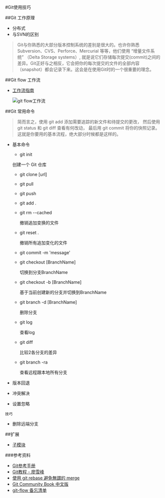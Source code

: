 #Git使用技巧

##Git 工作原理
*	分布式
*	与SVN的区别

>Git与你熟悉的大部分版本控制系统的差别是很大的。也许你熟悉Subversion、CVS、Perforce、Mercurial 等等，他们使用 “增量文件系统” （Delta Storage systems）, 就是说它们存储每次提交(commit)之间的差异。Git正好与之相反，它会把你的每次提交的文件的全部内容（snapshot）都会记录下来。这会是在使用Git时的一个很重要的理念。


##Git flow 工作流
*	[工作流指南](http://blog.jobbole.com/76867/)

	![git flow工作流](http://7xix26.com1.z0.glb.clouddn.com/git-flow.png)

##Git 常用命令
>简而言之，使用 git add 添加需要追踪的新文件和待提交的更改， 然后使用 git status 和 git diff 查看有何改动， 最后用 git commit 将你的快照记录。这就是你要用的基本流程，绝大部分时候都是这样的。

*	基本命令

	*	git init 
	
	创建一个 Git 仓库
	
	*	git clone [url]
	
	*	git pull <BranchName>
	
	* 	git push <BranchName>
	
	*	git add .
	
	*	git rm --cached <files>
		
		撤销追加变换的文件
		
	*	git reset .
	
		撤销所有追加变化的文件
		
	*	git commit -m 'message'
	*	git checkout [BranchName]
	
		切换到分支BranchName
	*	git checkout -b [BranchName]
		
		基于当前创建新的分支并切换到BranchName
	*	git branch -d [BranchName]
	
		删除分支
			
	*	git log
	
		查看log
	
	*	git diff <cid1> <cid2>
	
		比较2各分支的差异
		
	*	git branch -ra
		
		查看远程跟本地所有分支
	
		
*	版本回退
*	冲突解决
*	设置忽略

`技巧`

*	删除远端分支



##扩展
*	[子模块](http://gitbook.liuhui998.com/6_2.html)






###参考资料
*	[Git参考手册](http://www.yuanxj.net/tool/git.html)
*	[Git教程 - 廖雪峰](http://www.liaoxuefeng.com/wiki/0013739516305929606dd18361248578c67b8067c8c017b000)
*	[使用 git rebase 避免無謂的 merge](https://ihower.tw/blog/archives/3843)
*	[Git Community Book 中文版](http://gitbook.liuhui998.com/)
*	[git-flow 备忘清单](http://danielkummer.github.io/git-flow-cheatsheet/index.zh_CN.html)